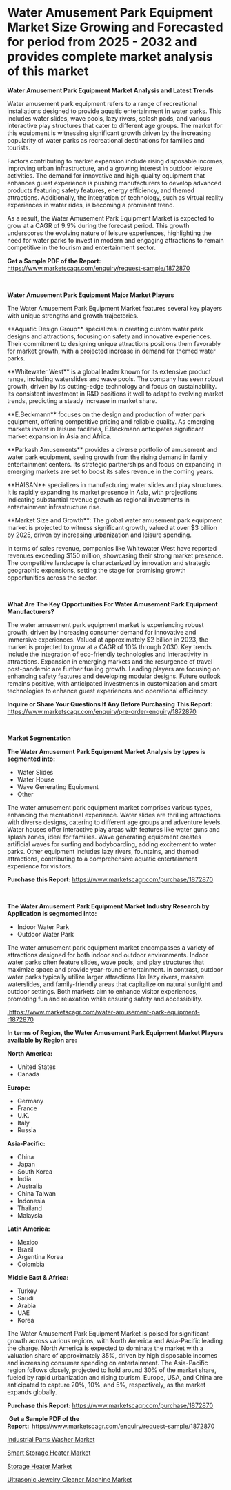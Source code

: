 <p><h1>Water Amusement Park Equipment Market Size Growing and Forecasted for period from 2025 - 2032 and provides complete market analysis of this market</h1></p><p><strong>Water Amusement Park Equipment Market Analysis and Latest Trends</strong></p>
<p><p>Water amusement park equipment refers to a range of recreational installations designed to provide aquatic entertainment in water parks. This includes water slides, wave pools, lazy rivers, splash pads, and various interactive play structures that cater to different age groups. The market for this equipment is witnessing significant growth driven by the increasing popularity of water parks as recreational destinations for families and tourists. </p><p>Factors contributing to market expansion include rising disposable incomes, improving urban infrastructure, and a growing interest in outdoor leisure activities. The demand for innovative and high-quality equipment that enhances guest experience is pushing manufacturers to develop advanced products featuring safety features, energy efficiency, and themed attractions. Additionally, the integration of technology, such as virtual reality experiences in water rides, is becoming a prominent trend.</p><p>As a result, the Water Amusement Park Equipment Market is expected to grow at a CAGR of 9.9% during the forecast period. This growth underscores the evolving nature of leisure experiences, highlighting the need for water parks to invest in modern and engaging attractions to remain competitive in the tourism and entertainment sector.</p></p>
<p><strong>Get a Sample PDF of the Report:&nbsp;</strong> <a href="https://www.marketscagr.com/enquiry/request-sample/1872870?utm_campaign=1848&utm_medium=2&utm_source=Github&utm_content=ia&utm_term=08042025&utm_id=water-amusement-park-equipment">https://www.marketscagr.com/enquiry/request-sample/1872870</a></p>
<p>&nbsp;</p>
<p><strong>Water Amusement Park Equipment Major Market Players</strong></p>
<p><p>The Water Amusement Park Equipment Market features several key players with unique strengths and growth trajectories. </p><p>**Aquatic Design Group** specializes in creating custom water park designs and attractions, focusing on safety and innovative experiences. Their commitment to designing unique attractions positions them favorably for market growth, with a projected increase in demand for themed water parks.</p><p>**Whitewater West** is a global leader known for its extensive product range, including waterslides and wave pools. The company has seen robust growth, driven by its cutting-edge technology and focus on sustainability. Its consistent investment in R&D positions it well to adapt to evolving market trends, predicting a steady increase in market share.</p><p>**E.Beckmann** focuses on the design and production of water park equipment, offering competitive pricing and reliable quality. As emerging markets invest in leisure facilities, E.Beckmann anticipates significant market expansion in Asia and Africa.</p><p>**Parkash Amusements** provides a diverse portfolio of amusement and water park equipment, seeing growth from the rising demand in family entertainment centers. Its strategic partnerships and focus on expanding in emerging markets are set to boost its sales revenue in the coming years.</p><p>**HAISAN** specializes in manufacturing water slides and play structures. It is rapidly expanding its market presence in Asia, with projections indicating substantial revenue growth as regional investments in entertainment infrastructure rise.</p><p>**Market Size and Growth**: The global water amusement park equipment market is projected to witness significant growth, valued at over $3 billion by 2025, driven by increasing urbanization and leisure spending.</p><p>In terms of sales revenue, companies like Whitewater West have reported revenues exceeding $150 million, showcasing their strong market presence. The competitive landscape is characterized by innovation and strategic geographic expansions, setting the stage for promising growth opportunities across the sector.</p></p>
<p>&nbsp;</p>
<p><strong>What Are The Key Opportunities For Water Amusement Park Equipment Manufacturers?</strong></p>
<p><p>The water amusement park equipment market is experiencing robust growth, driven by increasing consumer demand for innovative and immersive experiences. Valued at approximately $2 billion in 2023, the market is projected to grow at a CAGR of 10% through 2030. Key trends include the integration of eco-friendly technologies and interactivity in attractions. Expansion in emerging markets and the resurgence of travel post-pandemic are further fueling growth. Leading players are focusing on enhancing safety features and developing modular designs. Future outlook remains positive, with anticipated investments in customization and smart technologies to enhance guest experiences and operational efficiency.</p></p>
<p><strong>Inquire or Share Your Questions If Any Before Purchasing This Report:</strong> <a href="https://www.marketscagr.com/enquiry/pre-order-enquiry/1872870?utm_campaign=1848&utm_medium=2&utm_source=Github&utm_content=ia&utm_term=08042025&utm_id=water-amusement-park-equipment">https://www.marketscagr.com/enquiry/pre-order-enquiry/1872870</a></p>
<p>&nbsp;</p>
<p><strong>Market Segmentation</strong></p>
<p><strong>The Water Amusement Park Equipment Market Analysis by types is segmented into:</strong></p>
<p><ul><li>Water Slides</li><li>Water House</li><li>Wave Generating Equipment</li><li>Other</li></ul></p>
<p><p>The water amusement park equipment market comprises various types, enhancing the recreational experience. Water slides are thrilling attractions with diverse designs, catering to different age groups and adventure levels. Water houses offer interactive play areas with features like water guns and splash zones, ideal for families. Wave generating equipment creates artificial waves for surfing and bodyboarding, adding excitement to water parks. Other equipment includes lazy rivers, fountains, and themed attractions, contributing to a comprehensive aquatic entertainment experience for visitors.</p></p>
<p><strong>Purchase this Report:&nbsp;</strong><a href="https://www.marketscagr.com/purchase/1872870?utm_campaign=1848&utm_medium=2&utm_source=Github&utm_content=ia&utm_term=08042025&utm_id=water-amusement-park-equipment">https://www.marketscagr.com/purchase/1872870</a></p>
<p>&nbsp;</p>
<p><strong>The Water Amusement Park Equipment Market Industry Research by Application is segmented into:</strong></p>
<p><ul><li>Indoor Water Park</li><li>Outdoor Water Park</li></ul></p>
<p><p>The water amusement park equipment market encompasses a variety of attractions designed for both indoor and outdoor environments. Indoor water parks often feature slides, wave pools, and play structures that maximize space and provide year-round entertainment. In contrast, outdoor water parks typically utilize larger attractions like lazy rivers, massive waterslides, and family-friendly areas that capitalize on natural sunlight and outdoor settings. Both markets aim to enhance visitor experiences, promoting fun and relaxation while ensuring safety and accessibility.</p></p>
<p><a href="https://www.marketscagr.com/water-amusement-park-equipment-r1872870?utm_campaign=1848&utm_medium=2&utm_source=Github&utm_content=ia&utm_term=08042025&utm_id=water-amusement-park-equipment">&nbsp;https://www.marketscagr.com/water-amusement-park-equipment-r1872870</a></p>
<p><strong>In terms of Region, the Water Amusement Park Equipment Market Players available by Region are:</strong></p>
<p>
    <p> <strong> North America: </strong>
        <ul>
            <li>United States</li>
            <li>Canada</li>
        </ul>
        </p> 
    <p> <strong> Europe: </strong>
        <ul>
            <li>Germany</li>
            <li>France</li>
            <li>U.K.</li>
            <li>Italy</li>
            <li>Russia</li>
        </ul>
        </p> 
    <p> <strong> Asia-Pacific: </strong>
        <ul>
            <li>China</li>
            <li>Japan</li>
            <li>South Korea</li>
            <li>India</li>
            <li>Australia</li>
            <li>China Taiwan</li>
            <li>Indonesia</li>
            <li>Thailand</li>
            <li>Malaysia</li>
        </ul>
        </p> 
    <p> <strong> Latin America: </strong>
        <ul>
            <li>Mexico</li>
            <li>Brazil</li>
            <li>Argentina Korea</li>
            <li>Colombia</li>
        </ul>
        </p> 
    <p> <strong> Middle East & Africa: </strong>
        <ul>
            <li>Turkey</li>
            <li>Saudi</li>
            <li>Arabia</li>
            <li>UAE</li>
            <li>Korea</li>
        </ul>
    </p>
    </p>
<p><p>The Water Amusement Park Equipment Market is poised for significant growth across various regions, with North America and Asia-Pacific leading the charge. North America is expected to dominate the market with a valuation share of approximately 35%, driven by high disposable incomes and increasing consumer spending on entertainment. The Asia-Pacific region follows closely, projected to hold around 30% of the market share, fueled by rapid urbanization and rising tourism. Europe, USA, and China are anticipated to capture 20%, 10%, and 5%, respectively, as the market expands globally.</p></p>
<p><strong>Purchase this Report: </strong><a href="https://www.marketscagr.com/purchase/1872870?utm_campaign=1848&utm_medium=2&utm_source=Github&utm_content=ia&utm_term=08042025&utm_id=water-amusement-park-equipment">https://www.marketscagr.com/purchase/1872870</a></p>
<p>&nbsp;<strong>Get a Sample PDF of the Report:&nbsp;&nbsp;</strong><a href="https://www.marketscagr.com/enquiry/request-sample/1872870?utm_campaign=1848&utm_medium=2&utm_source=Github&utm_content=ia&utm_term=08042025&utm_id=water-amusement-park-equipment">https://www.marketscagr.com/enquiry/request-sample/1872870</a></p>
<p><strong></strong></p>
<p><p><a href="https://github.com/leolamarnal9/Market-Research-Report-List-1/blob/main/industrial-parts-washer-market.md?utm_campaign=1848&utm_medium=2&utm_source=Github&utm_content=ia&utm_term=08042025&utm_id=water-amusement-park-equipment">Industrial Parts Washer Market</a></p><p><a href="https://github.com/marloy8/Market-Research-Report-List-7/blob/main/smart-storage-heater-market.md?utm_campaign=1848&utm_medium=2&utm_source=Github&utm_content=ia&utm_term=08042025&utm_id=water-amusement-park-equipment">Smart Storage Heater Market</a></p><p><a href="https://github.com/WillieWoodard/Market-Research-Report-List-7/blob/main/storage-heater-market.md?utm_campaign=1848&utm_medium=2&utm_source=Github&utm_content=ia&utm_term=08042025&utm_id=water-amusement-park-equipment">Storage Heater Market</a></p><p><a href="https://github.com/matotwipff14/Market-Research-Report-List-1/blob/main/ultrasonic-jewelry-cleaner-machine-market.md?utm_campaign=1848&utm_medium=2&utm_source=Github&utm_content=ia&utm_term=08042025&utm_id=water-amusement-park-equipment">Ultrasonic Jewelry Cleaner Machine Market</a></p></p>
